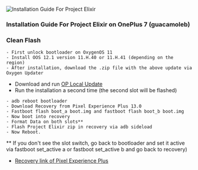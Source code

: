 ![Installation Guide For Project Elixir](https://i.imgur.com/3UmK6nS.png)

### Installation Guide For Project Elixir on OnePlus 7 (guacamoleb)

### Clean Flash
```
- First unlock bootloader on OxygenOS 11
- Install OOS 12.1 version 11.H.40 or 11.H.41 (depending on the region)
- After installation, download the .zip file with the above update via Oxygen Updater
```
- Download and run [OP Local Update](https://oxygenos.oneplus.net/OPLocalUpdate_For_Android12.apk) 
- Run the installation a second time (the second slot will be flashed)
```
- adb reboot bootloader
- Download Recovery from Pixel Experience Plus 13.0
- Fastboot flash boot_a boot.img and fastboot flash boot_b boot.img
- Now boot into recovery
- Format Data on both slots**
- Flash Project Elixir zip in recovery via adb sideload
- Now Reboot.
```

** If you don't see the slot switch, go back to bootloader and set it active via fastboot set_active a or fastboot set_active b and go back to recovery)
- [Recovery link of Pixel Experience Plus](https://get.pixelexperience.org/changelog/guacamoleb/PixelExperience_Plus_guacamoleb-13.0-20230714-2238-OFFICIAL.img)
